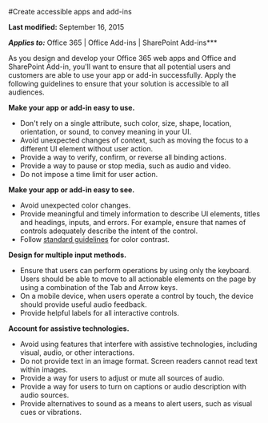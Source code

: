 #Create accessible apps and add-ins

**Last modified:** September 16, 2015

***Applies to:*** Office 365 | Office Add-ins | SharePoint Add-ins***

As you design and develop your Office 365 web apps and Office and SharePoint Add-in, you'll want to ensure that all potential users and customers are able to use your app or add-in successfully. Apply the following guidelines to ensure that your solution is accessible to all audiences.

**Make your app or add-in easy to use.**

- Don't rely on a single attribute, such color, size, shape, location, orientation, or sound, to convey meaning in your UI.
- Avoid unexpected changes of context, such as moving the focus to a different UI element without user action.
- Provide a way to verify, confirm, or reverse all binding actions.
- Provide a way to pause or stop media, such as audio and video.
- Do not impose a time limit for user action.

**Make your app or add-in easy to see.**

- Avoid unexpected color changes.
- Provide meaningful and timely information to describe UI elements, titles and headings, inputs, and errors. For example, ensure that names of controls adequately describe the intent of the control.
- Follow [standard guidelines](http://www.w3.org/TR/UNDERSTANDING-WCAG20/visual-audio-contrast-contrast.html) for color contrast.

**Design for multiple input methods.**

- Ensure that users can perform operations by using only the keyboard. Users should be able to move to all actionable elements on the page by using a combination of the Tab and Arrow keys.
- On a mobile device, when users operate a control by touch, the device should provide useful audio feedback.
- Provide helpful labels for all interactive controls. 

**Account for assistive technologies.**

- Avoid using features that interfere with assistive technologies, including visual, audio, or other interactions.
- Do not provide text in an image format. Screen readers cannot read text within images.
- Provide a way for users to adjust or mute all sources of audio.
- Provide a way for users to turn on captions or audio description with audio sources.
- Provide alternatives to sound as a means to alert users, such as visual cues or vibrations.

